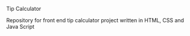 Tip Calculator

Repository for front end tip calculator project written in HTML, CSS and Java Script
